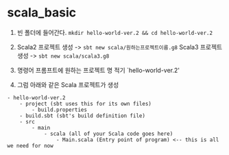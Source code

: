 # scala_basic

1. 빈 폴더에 들어간다. `mkdir hello-world-ver.2 && cd hello-world-ver.2`
2. Scala2 프로젝트 생성 -> `sbt new scala/원하는프로젝트이름.g8`
   Scala3 프로젝트 생성 -> `sbt new scala/scala3.g8`
3. 명령어 프롬프트에 원하는 프로젝트 명 적기 `hello-world-ver.2'

4. 그럼 아래와 같은 Scala 프로젝트가 생성

```
- hello-world-ver.2
    - project (sbt uses this for its own files)
        - build.properties
    - build.sbt (sbt's build definition file)
    - src
        - main
            - scala (all of your Scala code goes here)
                - Main.scala (Entry point of program) <-- this is all we need for now
```
